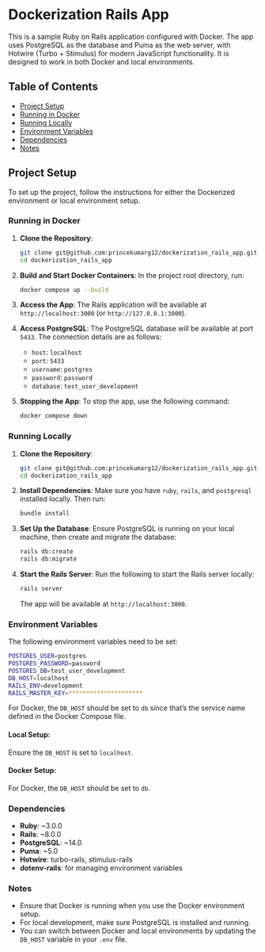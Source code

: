 
# Dockerization Rails App

This is a sample Ruby on Rails application configured with Docker. The app uses PostgreSQL as the database and Puma as the web server, with Hotwire (Turbo + Stimulus) for modern JavaScript functionality. It is designed to work in both Docker and local environments.

## Table of Contents
- [Project Setup](#project-setup)
- [Running in Docker](#running-in-docker)
- [Running Locally](#running-locally)
- [Environment Variables](#environment-variables)
- [Dependencies](#dependencies)
- [Notes](#notes)

## Project Setup

To set up the project, follow the instructions for either the Dockerized environment or local environment setup.

### Running in Docker

1. **Clone the Repository**:
   ```bash
   git clone git@github.com:princekumarg12/dockerization_rails_app.git
   cd dockerization_rails_app
   ```

2. **Build and Start Docker Containers**:
   In the project root directory, run:
   ```bash
   docker compose up --build
   ```

3. **Access the App**:
   The Rails application will be available at `http://localhost:3000` (or `http://127.0.0.1:3000`).

4. **Access PostgreSQL**:
   The PostgreSQL database will be available at port `5433`. The connection details are as follows:
   - `host`: `localhost`
   - `port`: `5433`
   - `username`: `postgres`
   - `password`: `password`
   - `database`: `test_user_development`

5. **Stopping the App**:
   To stop the app, use the following command:
   ```bash
   docker compose down
   ```

### Running Locally

1. **Clone the Repository**:
   ```bash
   git clone git@github.com:princekumarg12/dockerization_rails_app.git
   cd dockerization_rails_app
   ```

2. **Install Dependencies**:
   Make sure you have `ruby`, `rails`, and `postgresql` installed locally. Then run:
   ```bash
   bundle install
   ```

3. **Set Up the Database**:
   Ensure PostgreSQL is running on your local machine, then create and migrate the database:
   ```bash
   rails db:create
   rails db:migrate
   ```

4. **Start the Rails Server**:
   Run the following to start the Rails server locally:
   ```bash
   rails server
   ```

   The app will be available at `http://localhost:3000`.

### Environment Variables

The following environment variables need to be set:

```bash
POSTGRES_USER=postgres
POSTGRES_PASSWORD=password
POSTGRES_DB=test_user_development
DB_HOST=localhost
RAILS_ENV=development
RAILS_MASTER_KEY=*********************
```

For Docker, the `DB_HOST` should be set to `db` since that’s the service name defined in the Docker Compose file.

#### Local Setup:
Ensure the `DB_HOST` is set to `localhost`.

#### Docker Setup:
For Docker, the `DB_HOST` should be set to `db`.

### Dependencies

- **Ruby**: ~3.0.0
- **Rails**: ~8.0.0
- **PostgreSQL**: ~14.0
- **Puma**: ~5.0
- **Hotwire**: turbo-rails, stimulus-rails
- **dotenv-rails**: for managing environment variables

### Notes

- Ensure that Docker is running when you use the Docker environment setup.
- For local development, make sure PostgreSQL is installed and running.
- You can switch between Docker and local environments by updating the `DB_HOST` variable in your `.env` file.
